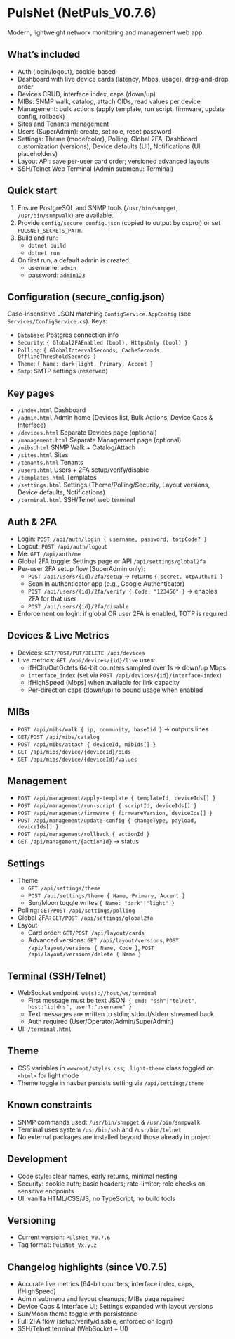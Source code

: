 # PulsNet (NetPuls_V0.7.6)

Modern, lightweight network monitoring and management web app.

## What’s included
- Auth (login/logout), cookie-based
- Dashboard with live device cards (latency, Mbps, usage), drag-and-drop order
- Devices CRUD, interface index, caps (down/up)
- MIBs: SNMP walk, catalog, attach OIDs, read values per device
- Management: bulk actions (apply template, run script, firmware, update config, rollback)
- Sites and Tenants management
- Users (SuperAdmin): create, set role, reset password
- Settings: Theme (mode/color), Polling, Global 2FA, Dashboard customization (versions), Device defaults (UI), Notifications (UI placeholders)
- Layout API: save per-user card order; versioned advanced layouts
- SSH/Telnet Web Terminal (Admin submenu: Terminal)

## Quick start
1. Ensure PostgreSQL and SNMP tools (`/usr/bin/snmpget`, `/usr/bin/snmpwalk`) are available.
2. Provide `config/secure_config.json` (copied to output by csproj) or set `PULSNET_SECRETS_PATH`.
3. Build and run:
   - `dotnet build`
   - `dotnet run`
4. On first run, a default admin is created:
   - username: `admin`
   - password: `admin123`

## Configuration (secure_config.json)
Case-insensitive JSON matching `ConfigService.AppConfig` (see `Services/ConfigService.cs`). Keys:
- `Database`: Postgres connection info
- `Security`: `{ Global2FAEnabled (bool), HttpsOnly (bool) }`
- `Polling`: `{ GlobalIntervalSeconds, CacheSeconds, OfflineThresholdSeconds }`
- `Theme`: `{ Name: dark|light, Primary, Accent }`
- `Smtp`: SMTP settings (reserved)

## Key pages
- `/index.html` Dashboard
- `/admin.html` Admin home (Devices list, Bulk Actions, Device Caps & Interface)
- `/devices.html` Separate Devices page (optional)
- `/management.html` Separate Management page (optional)
- `/mibs.html` SNMP Walk + Catalog/Attach
- `/sites.html` Sites
- `/tenants.html` Tenants
- `/users.html` Users + 2FA setup/verify/disable
- `/templates.html` Templates
- `/settings.html` Settings (Theme/Polling/Security, Layout versions, Device defaults, Notifications)
- `/terminal.html` SSH/Telnet web terminal

## Auth & 2FA
- Login: `POST /api/auth/login { username, password, totpCode? }`
- Logout: `POST /api/auth/logout`
- Me: `GET /api/auth/me`
- Global 2FA toggle: Settings page or API `/api/settings/global2fa`
- Per-user 2FA setup flow (SuperAdmin only):
  - `POST /api/users/{id}/2fa/setup` -> returns `{ secret, otpAuthUri }`
  - Scan in authenticator app (e.g., Google Authenticator)
  - `POST /api/users/{id}/2fa/verify { Code: "123456" }` -> enables 2FA for that user
  - `POST /api/users/{id}/2fa/disable`
- Enforcement on login: if global OR user 2FA is enabled, TOTP is required

## Devices & Live Metrics
- Devices: `GET/POST/PUT/DELETE /api/devices`
- Live metrics: `GET /api/devices/{id}/live` uses:
  - ifHCIn/OutOctets 64-bit counters sampled over 1s -> down/up Mbps
  - `interface_index` (set via `POST /api/devices/{id}/interface-index`)
  - ifHighSpeed (Mbps) when available for link capacity
  - Per-direction caps (down/up) to bound usage when enabled

## MIBs
- `POST /api/mibs/walk { ip, community, baseOid }` -> outputs lines
- `GET/POST /api/mibs/catalog`
- `POST /api/mibs/attach { deviceId, mibIds[] }`
- `GET /api/mibs/device/{deviceId}/oids`
- `GET /api/mibs/device/{deviceId}/values`

## Management
- `POST /api/management/apply-template { templateId, deviceIds[] }`
- `POST /api/management/run-script { scriptId, deviceIds[] }`
- `POST /api/management/firmware { firmwareVersion, deviceIds[] }`
- `POST /api/management/update-config { changeType, payload, deviceIds[] }`
- `POST /api/management/rollback { actionId }`
- `GET /api/management/{actionId}` -> status

## Settings
- Theme
  - `GET /api/settings/theme`
  - `POST /api/settings/theme { Name, Primary, Accent }`
  - Sun/Moon toggle writes `{ Name: "dark"|"light" }`
- Polling: `GET/POST /api/settings/polling`
- Global 2FA: `GET/POST /api/settings/global2fa`
- Layout
  - Card order: `GET/POST /api/layout/cards`
  - Advanced versions: `GET /api/layout/versions`, `POST /api/layout/versions { Name, Code }`, `POST /api/layout/versions/delete { Name }`

## Terminal (SSH/Telnet)
- WebSocket endpoint: `ws(s)://host/ws/terminal`
  - First message must be text JSON: `{ cmd: "ssh"|"telnet", host:"ip|dns", user?:"username" }`
  - Text messages are written to stdin; stdout/stderr streamed back
  - Auth required (User/Operator/Admin/SuperAdmin)
- UI: `/terminal.html`

## Theme
- CSS variables in `wwwroot/styles.css`; `.light-theme` class toggled on `<html>` for light mode
- Theme toggle in navbar persists setting via `/api/settings/theme`

## Known constraints
- SNMP commands used: `/usr/bin/snmpget` & `/usr/bin/snmpwalk`
- Terminal uses system `/usr/bin/ssh` and `/usr/bin/telnet`
- No external packages are installed beyond those already in project

## Development
- Code style: clear names, early returns, minimal nesting
- Security: cookie auth; basic headers; rate-limiter; role checks on sensitive endpoints
- UI: vanilla HTML/CSS/JS, no TypeScript, no build tools

## Versioning
- Current version: `PulsNet_V0.7.6`
- Tag format: `PulsNet_Vx.y.z`

## Changelog highlights (since V0.7.5)
- Accurate live metrics (64-bit counters, interface index, caps, ifHighSpeed)
- Admin submenu and layout cleanups; MIBs page repaired
- Device Caps & Interface UI; Settings expanded with layout versions
- Sun/Moon theme toggle with persistence
- Full 2FA flow (setup/verify/disable, enforced on login)
- SSH/Telnet terminal (WebSocket + UI)